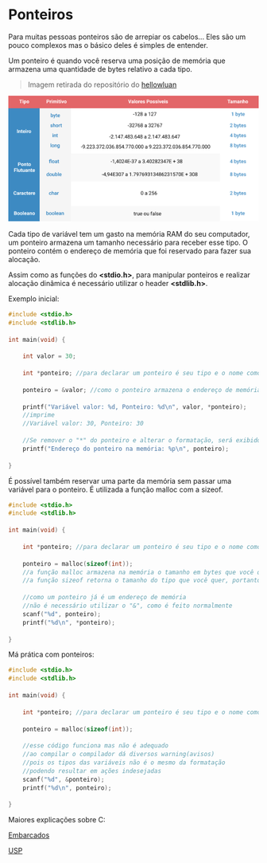 # Ponteiros
Para muitas pessoas ponteiros são de arrepiar os cabelos... Eles são um pouco complexos mas o básico deles é simples de entender.

Um ponteiro é quando você reserva uma posição de memória que armazena uma quantidade de bytes relativo a cada tipo.

>Imagem retirada do repositório do <a href="github.com/hellowluan/">hellowluan</a>

<img src="../images/TiposPrimitivos.png">

Cada tipo de variável tem um gasto na memória RAM do seu computador, um ponteiro armazena um tamanho necessário para receber esse tipo. O ponteiro contém o endereço de memória que foi reservado para fazer sua alocação.

Assim como as funções do **<stdio.h>**, para manipular ponteiros e realizar alocação dinâmica é necessário utilizar o header **<stdlib.h>**.

Exemplo inicial:

```c
#include <stdio.h>
#include <stdlib.h>

int main(void) {

    int valor = 30;

    int *ponteiro; //para declarar um ponteiro é seu tipo e o nome como asterisco atrás dele.

    ponteiro = &valor; //como o ponteiro armazena o endereço de memória, para passar o valor da variável para ele deve-se passar seu endereço.

    printf("Variável valor: %d, Ponteiro: %d\n", valor, *ponteiro);
    //imprime 
    //Variável valor: 30, Ponteiro: 30

    //Se remover o "*" do ponteiro e alterar o formatação, será exibido o endereço do ponteiro na memória
    printf("Endereço do ponteiro na memória: %p\n", ponteiro);

}
```

É possível também reservar uma parte da memória sem passar uma variável para o ponteiro. É utilizada a função malloc com a sizeof.

```c
#include <stdio.h>
#include <stdlib.h>

int main(void) {

    int *ponteiro; //para declarar um ponteiro é seu tipo e o nome como asterisco atrás dele.

    ponteiro = malloc(sizeof(int));
    //a função malloc armazena na memória o tamanho em bytes que você quiser.
    //a função sizeof retorna o tamanho do tipo que você quer, portanto o ponteiro fica alocado corretamente para o tamanho indicado e está pronto para uso.

    //como um ponteiro já é um endereço de memória
    //não é necessário utilizar o "&", como é feito normalmente
    scanf("%d", ponteiro);
    printf("%d\n", *ponteiro);

}
```

Má prática com ponteiros:
```c
#include <stdio.h>
#include <stdlib.h>

int main(void) {

    int *ponteiro; //para declarar um ponteiro é seu tipo e o nome como asterisco atrás dele.

    ponteiro = malloc(sizeof(int));

    //esse código funciona mas não é adequado
    //ao compilar o compilador dá diversos warning(avisos)
    //pois os tipos das variáveis não é o mesmo da formatação
    //podendo resultar em ações indesejadas
    scanf("%d", &ponteiro);
    printf("%d\n", ponteiro);

}
```

Maiores explicações sobre C:

<a href="https://www.embarcados.com.br/ponteiro-em-c-alocacao-dinamica/">Embarcados</a>

<a href="https://www.ime.usp.br/~pf/algoritmos/aulas/aloca.html">USP</a>


